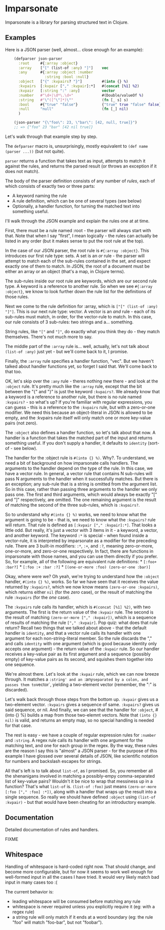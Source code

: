 # Imparsonate

Imparsonate is a library for parsing structured text in Clojure.

## Examples

Here is a JSON parser (well, almost... close enough for an example):

```clojure
    (defparser json-parser
      :root     #{:array :object}
      :array    ["[" (list-of :any) "]"]    vec
      :any      #{:array :object :number 
                  :string :bool :null}
      :object   ["{" :kvpairs? "}"]         #(into {} %)
      :kvpairs  [:kvpair ["," :kvpair]:*]   #(concat [%1] %2)
      :kvpair   [:string ":" :any]          vector
      :number   #"\d+|\d*\.\d+"             #(Double/valueOf %)
      :string   #"\"([^\"]*)\""             (fn [_ s] s)
      :bool     #{"true" "false"}           {"true" true "false" false}
      :null     "null"                      (fn [_] nil)
      )

    (json-parser "{\"foo\": 23, \"bar\": [42, null, true]}")
    ;; => {"foo" 23 "bar" [42 nil true]}
```
    
Let's walk through that example step by step.

The `defparser` macro is, unsurprisingly, mostly equivalent to `(def name (parser ...))` (but not
quite).

`parser` returns a function that takes text as input, attempts to match it against the rules, and
returns the parsed result (or throws an exception if it does not match).

The body of the parser definition consists of any number of _rules_, each of which consists of
exactly two or three parts:

* A keyword naming the rule
* A rule definition, which can be one of several types (see below)
* Optionally, a handler function, for turning the matched text into something useful.

I'll walk through the JSON example and explain the rules one at at time.

First, there must be a rule named :root - the parser will always start with that. Note that when I
say "first", I mean logically - the rules can actually be listed in any order (but it makes sense
to put the root rule at the top).

In the case of our JSON parser, the root rule is `#{:array :object}`. This introduces our first
rule type: sets. A set is an _or_ rule - the parser will attempt to match each of the sub-rules
contained in the set, and expect exactly one of them to match. In JSON, the root of a document
must be either an array or an object (that's a map, in Clojure terms).

The sub-rules inside our root rule are keywords, which are our second rule type. A keyword is a
reference to another rule. So when we see `#{:array :object}`, we know to look further down the
rule list for the definitions of those rules.

Next we come to the rule definition for :array, which is `["[" (list-of :any) "]"]`. This is our
next rule type: vector. A vector is an _and_ rule - each of its sub-rules must match, in order,
for the vector-rule to match. In this case, our rule consists of 3 sub-rules: two strings and
a... something.

String rules, like `"["` and `"]"`, do exactly what you think they do - they match
themselves. There's not much more to say.

The middle part of the `:array` rule is... well, actually, let's not talk about `(list-of :any)`
just yet - but we'll come back to it, I promise.

Finally, the `:array` rule specifies a handler function, "vec". But we haven't talked about
handler functions yet, so forget I said that. We'll come back to that too.

OK, let's skip over the `:any` rule - theres nothing new there - and look at the `:object`
rule. It's pretty much like the `:array` rule, except that the bit between the "{" and "}" is just
the keyword `:kvpairs?`. We already know that a keyword is a reference to another rule, but there
is no rule named `:kvpairs?` - so what's up? If you're familiar with regular expressions, you can
guess - this is a reference to the `:kvpairs` rule, but with a zero-or-one modifier. We need this
because an object-literal in JSON is allowed to be empty, and the :kvpairs rule itself will only
match one or more key-value pairs (not zero).

The `:object` also defines a handler function, so let's talk about that now. A handler is a
function that takes the matched part of the input and returns something useful. If you don't
supply a handler, it defaults to `identity` (sort-of - see below).

The handler for the :object rule is `#(into {} %)`. Why?. To understand, we need a bit of
background on how imparsonate calls handlers. The arguments to the handler depend on the type of
the rule. In this case, we have a vector rule. In general, a vector rule that contains N sub-rules
will pass N arguments to the handler when it successfully matches. But there is an exception; any
sub-rule that is a string is omitted from the argument list. So in this case, rather than passing
three arguments to the handler we only pass one. The first and third arguments, which would always
be exactly "[" and "]" respectively, are omitted. The one remaining argument is the result of
matching the second of the three sub-rules, which is `:kvpairs?`.

So to understand why `#(into {} %)` works, we need to know what the argument is going to be - that
is, we need to know what the `:kvpairs?` rule will return. That rule is defined as `[:kvpair [","
:kvpair]:*]`. That looks a little odd. But really, it's just a vector with 3 items in it - a
keyword, a vector, and another keyword. The keyword `:*` is special - when found inside a
vector-rule, it is interpreted by imparsonate as a modifier for the preceding rule. There are 3
built-in modifiers: `:*`, `:+`, and `:?`, meaning zero-or-more, one-or-more, and zero-or-one
respectively. In fact, there are functions in imparsonate with those names, and you can use them
directly if you prefer. So, for example, all of the following are equivalent rule definitions: *
`[:foo+ :bar?]` * `[:foo :+ :bar :?]` * `[(one-or-more :foo) (zero-or-one :bar)]`

Okay, where were we? Oh yeah, we're trying to understand how the `:object` handler, `#(into {}
%)`, works. So far we have seen that it receives the value returned by `:kvpairs?`, which we now
know means `(zero-or-one :kvpairs)`, which returns either `nil` (for the _zero_ case), or the
result of matching the rule `:kvpairs` (for the _one_ case).

The `:kvpairs` rule calls its handler, which is `#(concat [%1] %2)`, with two arguments. The first
is the return value of the `:kvpair` rule. The second is the result of matching `(zero-or-more
["," :kvpair])`, which is a sequence of results of matching the rule `["," :kvpair]`. Pop quiz:
what does that rule return? Recall two things that we talked about above - that the default
handler is `identity`, and that a vector rule calls its handler with one argument for each
non-string-literal member. So the rule discards the "," and calls `identity` with one argument
(which is good because identity only accepts one argument) - the return value of the `:kvpair`
rule. So our handler receives a key-value pair as its first argument and a sequence (possibly
empty) of key-value pairs as its second, and squishes them together into one sequence.

We're almost there. Let's look at the `:kvpair` rule, which we can now breeze through. It matches
a `:string' and an `:any` separated by a colon, and passes them to `vector`, yielding a
two-element vector (remember, the ":" is discarded).

Let's walk back through those steps from the bottom up. `:kvpair` gives us a two-element
vector. `:kvpairs` gives a sequence of same. `:kvpairs?` gives us said sequence, or nil. And
finally, we can see that the handler for `:object`, #(into {} %) builds a map from those
two-elemnt vectors. Note that `(into {} nil)` is valid, and returns an empty map, so no special
handling is needed for that case.

The rest is easy - we have a couple of regular expression rules for `:number` and `:string`. A
regex rule calls its handler with one argument for the matching text, and one for each group in
the regex. By the way, these rules are the reason I say this is "almost" a JSON parser - for the
purpose of this example I have glossed over several details of JSON, like scientific notation for
numbers and backslash escapes for strings.

All that's left is to talk about `list-of`, as I promised. So, you remember all the shenanigans
involved in matching a possibly-empy comma-separated list of key-value pairs? Wouldn't it be nice
to wrap that messiness up in a function? That's what `list-of` is. `(list-of :foo)` just means
`(zero-or-more [:foo ["," :foo] :*])`, along with a handler that wraps up the result into a single
sequence. So really we should have defined `:object` using `(list-of :kvpair)` - but that would
have been cheating for an introductory example.


## Documentation

Detailed documentation of rules and handlers.

FIXME

## Whitespace

Handling of whitespace is hard-coded right now. That should change, and become more configurable,
but for now it seems to work well enough for well-formed input in all the cases I have tried. It
would very likely match bad input in many cases too :(

The current behavior is: 

* leading whitespace will be consumed before matching any rule 
* whitespace is never required unless you explicitly require it (eg: with a regex rule) 
* a string rule will only match if it ends at a word boundary (eg: the rule "foo" will match
"foo-bar", but not "foobar").





